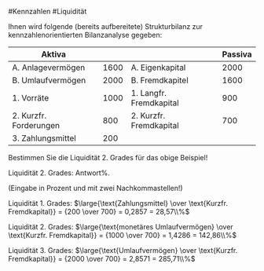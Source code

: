 #Kennzahlen #Liquidität

Ihnen wird folgende (bereits aufbereitete) Strukturbilanz zur kennzahlenorientierten Bilanzanalyse gegeben:

| Aktiva                 |      |                         | Passiva |
| ---------------------- | ---- | ----------------------- | ------- |
| A. Anlagevermögen      | 1600 | A. Eigenkapital         | 2000    |
| B. Umlaufvermögen      | 2000 | B. Fremdkapitel         | 1600    |
| 1. Vorräte             | 1000 | 1. Langfr. Fremdkapital | 900     |
| 2. Kurzfr. Forderungen | 800  | 2. Kurzfr. Fremdkapital | 700     |
| 3. Zahlungsmittel      | 200  |                         |         |


Bestimmen Sie die Liquidität 2. Grades für das obige Beispiel!  
  
Liquidität 2. Grades: Antwort%.  

(Eingabe in Prozent und mit zwei Nachkommastellen!)

Liquidität 1. Grades:  $\large{\text{Zahlungsmittel} \over \text{Kurzfr. Fremdkapital}} = {200 \over 700} = 0,2857 = 28,57\\%$ 

Liquidität 2. Grades:  $\large{\text{monetäres Umlaufvermögen} \over \text{Kurzfr. Fremdkapital}} = {1000 \over 700} = 1,4286 = 142,86\\%$ 

Liquidität 3. Grades:  $\large{\text{Umlaufvermögen} \over \text{Kurzfr. Fremdkapital}} = {2000 \over 700} = 2,8571 = 285,71\\%$ 

